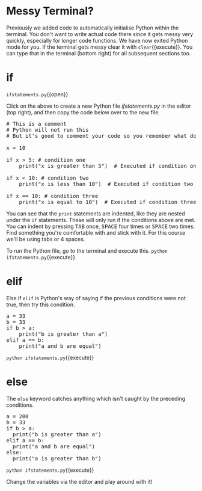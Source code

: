 # Messy Terminal?
Previously we added code to automatically initialise Python within the terminal. You don't want to write actual code there since it gets messy very quickly, especially for longer code functions. We have now exited Python mode for you. If the terminal gets messy clear it with `clear`{{execute}}. You can type that in the terminal (bottom right) for all subsequent sections too.

# if

`ifstatements.py`{{open}}

Click on the above to create a new Python file *ifstatements.py* in the editor (top right), and then copy the code below over to the new file.

<pre class="file" data-filename="ifstatements.py" data-target="replace"># This is a comment
# Python will not run this
# But it's good to comment your code so you remember what does what

x = 10

if x > 5: # condition one
    print("x is greater than 5")  # Executed if condition one is True.

if x < 10: # condition two
    print("x is less than 10")  # Executed if condition two is True.

if x == 10: # condition three
    print("x is equal to 10")  # Executed if condition three is True. </pre>

You can see that the ```print``` statements are indented, like they are nested under the ```if``` statements. These will only run if the conditions above are met. You can indent by pressing <kbd>TAB</kbd> once, <kbd>SPACE</kbd> four times or <kbd>SPACE</kbd> two times. Find something you're comfortable with and stick with it. For this course we'll be using tabs or 4 spaces.

To run the Python file, go to the terminal and execute this. `python ifstatements.py`{{execute}}

# elif
Else if ```elif``` is Python's way of saying if the previous conditions were not true, then try this condition.

<pre class="file" data-filename="ifstatements.py" data-target="replace">
a = 33
b = 33
if b > a:
    print("b is greater than a")
elif a == b:
    print("a and b are equal")
</pre>

`python ifstatements.py`{{execute}}

# else
The ```else``` keyword catches anything which isn't caught by the preceding conditions.

<pre class="file" data-filename="ifstatements.py" data-target="replace">
a = 200
b = 33
if b > a:
  print("b is greater than a")
elif a == b:
  print("a and b are equal")
else:
  print("a is greater than b")
</pre>

`python ifstatements.py`{{execute}}

Change the variables via the editor and play around with it!


